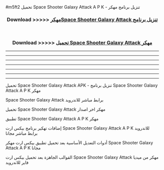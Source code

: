 #m5ft2 تحميل Space Shooter Galaxy Attack A P K - تنزيل برنامج مهكر



<div align="center">
<h3>Download >>>>> <a href="https://runaway1.web.app/?sq=Space Shooter Galaxy Attack">مهكرSpace Shooter Galaxy Attack تنزيل برنامج</a></h3><br>

<h3>Download >>>>> <a href="https://runaway1.web.app/?sq=Space Shooter Galaxy Attack">تحميل Space Shooter Galaxy Attack مهكر</a></h3>
</div>


----------------------------------------------------------

----------------------------------------------------------

----------------------------------------------------------

----------------------------------------------------------

----------------------------------------------------------

----------------------------------------------------------

----------------------------------------------------------

تحميل Space Shooter Galaxy Attack APK - تنزيل برنامج Space Shooter Galaxy Attack A P K مهكر

Space Shooter Galaxy Attack برابط مباشر للاندرويد

تحميل Space Shooter Galaxy Attack مهكر اخر اصدار

تطبيق Space Shooter Galaxy Attack A P K مهكر

إضافات تهكير برنامج بيكس ارت Space Shooter Galaxy Attack A P K للاندرويد برابط مباشر مجانا

أدوات التعديل الأساسية بعد تحميل تطبيق بيكس ارت مهكر Space Shooter Galaxy Attack A P K مجانا

القوالب الجاهزة بعد تحميل بيكس ارت Space Shooter Galaxy Attack مهكر من ميديا فاير للاندرويد


